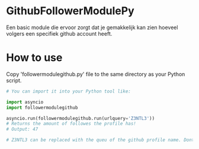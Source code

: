 # GithubFollowerModulePy
Een basic module die ervoor zorgt dat je gemakkelijk kan zien hoeveel volgers een specifiek github account heeft.

# How to use
Copy 'followermodulegithub.py' file to the same directory as your Python script.
```python
# You can import it into your Python tool like:

import asyncio
import followermodulegithub

asyncio.run(followermodulegithub.run(urlquery='Z3NTL3'))
# Returns the amount of followes the profile has!
# Output: 47

# Z3NTL3 can be replaced with the queu of the github profile name. Dont parse https://github.com/Z3NTL3 only the github profile name 
```
